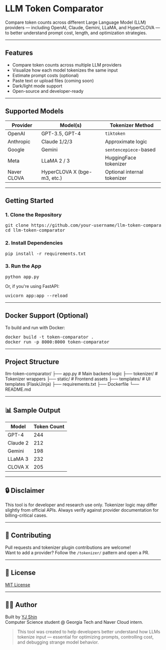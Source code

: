 # LLM Token Comparator

Compare token counts across different Large Language Model (LLM) providers — including OpenAI, Claude, Gemini, LLaMA, and HyperCLOVA — to better understand prompt cost, length, and optimization strategies.

---

## Features

- Compare token counts across multiple LLM providers
- Visualize how each model tokenizes the same input
- Estimate prompt costs (optional)
- Paste text or upload files (coming soon)
- Dark/light mode support
- Open-source and developer-ready

---

## Supported Models

| Provider     | Model(s)                  | Tokenizer Method             |
|--------------|---------------------------|-------------------------------|
| OpenAI       | GPT-3.5, GPT-4            | `tiktoken`                   |
| Anthropic    | Claude 1/2/3              | Approximate logic            |
| Google       | Gemini                    | `sentencepiece`-based        |
| Meta         | LLaMA 2 / 3               | HuggingFace tokenizer        |
| Naver CLOVA  | HyperCLOVA X (bge-m3, etc.) | Optional internal tokenizer |

---

## Getting Started

### 1. Clone the Repository

<pre>
git clone https://github.com/your-username/llm-token-comparator.git
cd llm-token-comparator
</pre>

### 2. Install Dependencies

<pre>
pip install -r requirements.txt
</pre>

### 3. Run the App

<pre>
python app.py
</pre>

Or, if you're using FastAPI:

<pre>
uvicorn app:app --reload
</pre>

---

## Docker Support (Optional)

To build and run with Docker:

<pre>
docker build -t token-comparator .
docker run -p 8000:8000 token-comparator
</pre>

---

## Project Structure

llm-token-comparator/
├── app.py                   # Main backend logic
├── tokenizer/               # Tokenizer wrappers
├── static/                  # Frontend assets
├── templates/               # UI templates (Flask/Jinja)
├── requirements.txt
├── Dockerfile
└── README.md

---

## 📊 Sample Output

| Model     | Token Count |
|-----------|-------------|
| GPT-4     | 244         |
| Claude 2  | 212         |
| Gemini    | 198         |
| LLaMA 3   | 232         |
| CLOVA X   | 205         |

---

## 🔒 Disclaimer

This tool is for developer and research use only. Tokenizer logic may differ slightly from official APIs. Always verify against provider documentation for billing-critical cases.

---

## 🤝 Contributing

Pull requests and tokenizer plugin contributions are welcome!  
Want to add a provider? Follow the `/tokenizer/` pattern and open a PR.

---

## 📜 License

[MIT License](./LICENSE)

---

## 👨‍💻 Author

Built by [YJ Shin](https://github.com/IronhawkReigns)  
Computer Science student @ Georgia Tech and Naver Cloud intern.

> This tool was created to help developers better understand how LLMs tokenize input — essential for optimizing prompts, controlling cost, and debugging strange model behavior.
